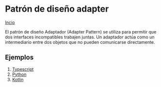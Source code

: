 # Patrón de diseño adapter

[Incio](../../../README-es.md)

El patrón de diseño Adaptador (Adapter Pattern) se utiliza para permitir que dos interfaces incompatibles trabajen juntas. Un adaptador actúa como un intermediario entre dos objetos que no pueden comunicarse directamente.

## Ejemplos

1. [Typescript](./adapter.ts)
1. [Python](./adapter.py)
1. [Kotlin](./adapter.kt)

